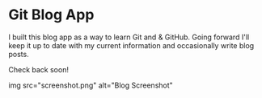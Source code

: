 # Git Blog App

I built this blog app as a way to learn Git and & GitHub. Going forward I'll keep it up to date with my current information and occasionally write blog posts.

Check back soon!

img src="screenshot.png" alt="Blog Screenshot"